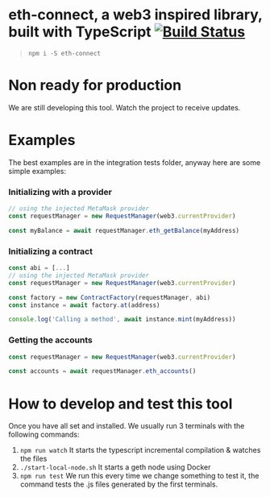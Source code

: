 # eth-connect, a web3 inspired library, built with TypeScript [![Build Status](https://travis-ci.org/decentraland/web3-ts.svg?branch=master)](https://travis-ci.org/decentraland/web3-ts)

> `npm i -S eth-connect`

# Non ready for production

We are still developing this tool. Watch the project to receive updates.

# Examples

The best examples are in the integration tests folder, anyway here are some simple examples:

### Initializing with a provider

```ts
// using the injected MetaMask provider
const requestManager = new RequestManager(web3.currentProvider)

const myBalance = await requestManager.eth_getBalance(myAddress)
```

### Initializing a contract

```ts
const abi = [...]
// using the injected MetaMask provider
const requestManager = new RequestManager(web3.currentProvider)

const factory = new ContractFactory(requestManager, abi)
const instance = await factory.at(address)

console.log('Calling a method', await instance.mint(myAddress))
```

### Getting the accounts

```ts
const requestManager = new RequestManager(web3.currentProvider)

const accounts = await requestManager.eth_accounts()
```

# How to develop and test this tool

Once you have all set and installed. We usually run 3 terminals with the following commands:

1. `npm run watch` It starts the typescript incremental compilation & watches the files
2. `./start-local-node.sh` It starts a geth node using Docker
3. `npm run test` We run this every time we change something to test it, the command tests the .js files generated by the first terminals.
